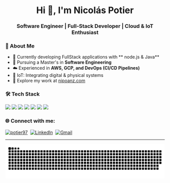 <h1 align="center">Hi 👋, I'm Nicolás Potier</h1>
<h3 align="center">Software Engineer | Full-Stack Developer | Cloud & IoT Enthusiast</h3>

### 🚀 About Me  
- 🔭 Currently developing FullStack applications with ** node.js & Java**  
- 🌱 Pursuing a Master's in **Software Engineering**  
- ☁️ Experienced in **AWS, GCP, and DevOps (CI/CD Pipelines)**
- 📡 IoT: Integrating digital & physical systems
- 🔗 Explore my work at [nipoanz.com](https://nipoanz.com)
   
### 🛠️ Tech Stack  
<img src="https://skillicons.dev/icons?i=java,nodejs,python,ts" />
<img src="https://skillicons.dev/icons?i=gcp,aws" />
<img src="https://skillicons.dev/icons?i=angular,next" />
<img src="https://skillicons.dev/icons?i=spring,nest,express,fastapi,flask,gradle" />
<img src="https://skillicons.dev/icons?i=postgres,mysql,sqlite,mongodb" />
<img src="https://skillicons.dev/icons?i=jest,vitest,selenium,cypress" />
 <img src="https://skillicons.dev/icons?i=terraform,docker,kubernetes,nginx,grafana,sentry,arduino,linux" />
 
 
<br>
<h3 align="left">🌐 Connect with me:</h3>
<a href="https://nipoanz.com" target="blank"><img align="center" src="https://skillicons.dev/icons?i=htmx" alt="potier97"/></a>&nbsp;
<a href="https://www.linkedin.com/in/potier97" target="blank"><img align="center" src="https://skillicons.dev/icons?i=linkedin" alt="LinkedIn"/></a>&nbsp;
<a href="mailto:nicolaspotier97@gmail.com" target="blank"><img align="center" src="https://skillicons.dev/icons?i=gmail" alt="Gmail"/></a>&nbsp;
<br>
 
 

----

<p align="center">
  <img  src="https://raw.githubusercontent.com/Elanza-48/Elanza-48/main/resources/img/github-contribution-grid-snake.svg"
    alt="example" />
</p>


